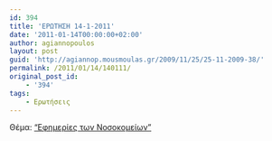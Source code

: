 ```yaml
---
id: 394
title: 'ΕΡΩΤΗΣΗ 14-1-2011'
date: '2011-01-14T00:00:00+02:00'
author: agiannopoulos
layout: post
guid: 'http://agiannop.mousmoulas.gr/2009/11/25/25-11-2009-38/'
permalink: /2011/01/14/140111/
original_post_id:
    - '394'
tags:
    - Ερωτήσεις
---
```


Θέμα: [“Εφημερίες των Νοσοκομείων”](/wp-content/uploads/2009/11/14012011_efimeries.pdf)